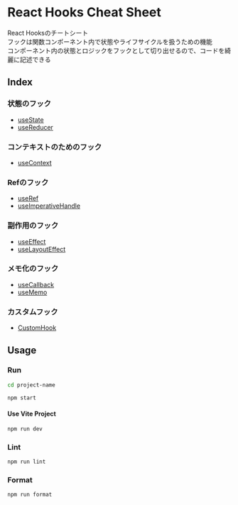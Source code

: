 # React Hooks Cheat Sheet

React Hooksのチートシート  
フックは関数コンポーネント内で状態やライフサイクルを扱うための機能  
コンポーネント内の状態とロジックをフックとして切り出せるので、コードを綺麗に記述できる

## Index

### 状態のフック

- [useState](https://github.com/superneko160/React-hooks-cheatsheet/tree/main/usestate-sample)
- [useReducer](https://github.com/superneko160/React-hooks-cheatsheet/tree/main/usereducer-sample)

### コンテキストのためのフック

- [useContext](https://github.com/superneko160/React-hooks-cheatsheet/tree/main/usecontext-sample)

### Refのフック
- [useRef](https://github.com/superneko160/React-hooks-cheatsheet/tree/main/useref-sample)
- [useImperativeHandle](https://github.com/superneko160/React-hooks-cheatsheet/tree/main/useimperativehandle-sample)

### 副作用のフック

- [useEffect](https://github.com/superneko160/React-hooks-cheatsheet/tree/main/useeffect-sample)
- [useLayoutEffect](https://github.com/superneko160/React-hooks-cheatsheet/tree/main/uselayouteffect-sample)

### メモ化のフック

- [useCallback](https://github.com/superneko160/React-hooks-cheatsheet/tree/main/usecallback-sample)
- [useMemo](https://github.com/superneko160/React-hooks-cheatsheet/tree/main/usememo-sample)

### カスタムフック

- [CustomHook](https://github.com/superneko160/React-hooks-cheatsheet/tree/main/customhook-sample)

## Usage

### Run

```bash
cd project-name
```

```bash
npm start
```

#### Use Vite Project

```bash
npm run dev
```

### Lint

```bash
npm run lint
```

### Format

```bash
npm run format
```
